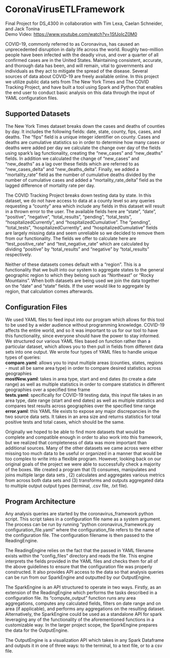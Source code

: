 # CoronaVirusETLFramework
Final Project for DS_4300 in collaboration with Tim Lexa, Caelan Schneider, and Jack Tonina <br />
Demo Video: https://www.youtube.com/watch?v=1SfJoIcZ0M0

COVID-19, commonly referred to as Coronavirus, has caused an unprecedented disruption in daily life across the world. Roughly two-million people have been infected with the deadly virus, and over a quarter of all confirmed cases are in the United States. Maintaining consistent, accurate, and thorough data has been, and will remain, vital to governments and individuals as they act to mitigate the spread of the disease. Several sources of data about COVID-19 are freely available online. In this project we utilize public data sets from The New York Times and The COVID Tracking Project, and have built a tool using Spark and Python that enables the end user to conduct basic analysis on this data through the input of YAML configuration files.

## Supported Datasets
The New York Times dataset breaks down the cases and deaths of counties by day. It includes the following fields: date, state, county, fips, cases, and deaths. The “fips” field is a unique integer identifier on county. Cases and deaths are cumulative statistics so in order to determine how many cases or deaths were added per day we calculate the change over day of the fields using spark’s lag functionality, creating the “new_cases” and “new_deaths” fields. In addition we calculated the change of “new_cases” and “new_deaths” as a lag over these fields which are referred to as “new_cases_delta” and “new_deaths_delta”. Finally, we added a “mortality_rate” field as the number of cumulative deaths divided by the number of cumulative cases and added a “mortality_rate_delta” field as the lagged difference of mortality rate per day. 

The COVID Tracking Project breaks down testing data by state. In this dataset, we do not have access to data at a county level so any queries requesting a “county” area which include any fields in this dataset will result in a thrown error to the user. The available fields here are “state”, “date”, “positive”, “negative”, “total_results”, “pending”, “total_tests”, “hospitalizedCurrently”, and “hospitalizedCumulative”. The “pending”, “total_tests”, “hospitalizedCurrently”, and “hospitalizedCumulative” fields are largely missing data and seem unreliable so we decided to remove them from our functionality. The fields we offer to calculate here are “test_positive_rate” and “test_negative_rate” which are calculated by dividing “positive” by “total_results” and “negative” by “total_results” respectively.

Neither of these datasets comes default with a “region”. This is a functionality that we built into our system to aggregate states to the general geographic region to which they belong such as “Northeast” or “Rocky Mountains”. When both datasets are being used we join the data together on the “date” and “state” fields. If the user would like to aggregate by region, that calculation comes afterwards.

## Configuration Files
We used YAML files to feed input into our program which allows for this tool to be used by a wider audience without programming knowledge. COVID-19 affects the entire world, and so it was important to us for our tool to have this functionality, since everyone should have the power to stay informed. We structured our various YAML files based on function rather than a particular dataset, which allows you to then pull in fields from different data sets into one output. We wrote four types of YAML files to handle unique types of queries: <br/>
**compare.yaml**: allows you to input multiple areas (counties, states, regions - must all be same area type) in order to compare desired statistics across geographies<br/>
**mostNew.yaml**: takes in area type, start and end dates (to create a date range) as well as multiple statistics in order to compare statistics in different geographies over a specified time frame <br/>
**tests.yaml**: specifically for COVID-19 testing data, this input file takes in an area type, date range (start and end dates) as well as multiple statistics and compares test results across geographies over the specified time range <br/>
**error.yaml**: this YAML file exists to expose any major discrepancies in the two source data sets. It takes in an area size and returns statistics for total positive tests and total cases, which should be the same. 

Originally we hoped to be able to find more datasets that would be complete and compatible enough in order to also work into this framework, but we realized that completeness of data was more important than additional sources. Many of the other datasets we came across were either missing too much data to be useful or organized in a manner that would be too complex to write into a flexible program. However, looking back on our original goals of the project we were able to successfully check a majority of the boxes. We created a program that (1) consumes, manipulates and joins multiple large data sets , (2) calculates and aggregates various metrics from across both data sets and (3) transforms and outputs aggregated data to multiple output output types (terminal, .csv file, .txt file).

## Program Architecture
Any analysis queries are started by the coronavirus_framework python script. This script takes in a configuration file name as a system argument. The process can be run by running “python coronavirus_framework.py configuration_file.yaml” where the configuration_file refers to the name of the configuration file. The configuration filename is then passed to the ReadingEngine. 

The ReadingEngine relies on the fact that the passed in YAML filename exists within the “config_files” directory and reads the file. This engine interprets the fields provided in the YAML files and checks them for all of the above guidelines to ensure that the configuration file was properly constructed. It also provides API access to the data so that analysis queries can be run from our SparkEngine and outputted by our OutputEngine. 

The SparkEngine is an API structured to operate in two ways. Firstly, as an extension of the ReadingEngine which performs the tasks described in a configuration file. Its “compute_output” function runs any area aggregations, computes any calculated fields,  filters on date range and on area (if applicable), and performs any aggregations on the resulting dataset. Alternatively, the SparkEngine could be used as a standalone API for spark leveraging any of the functionality of the aforementioned functions in a customizable way. In the larger project scope, the SparkEngine prepares the data for the OutputEngine.
  
The OutputEngine is a visualization API which takes in any Spark Dataframe and outputs it in one of three ways: to the terminal, to a text file, or to a csv file.

